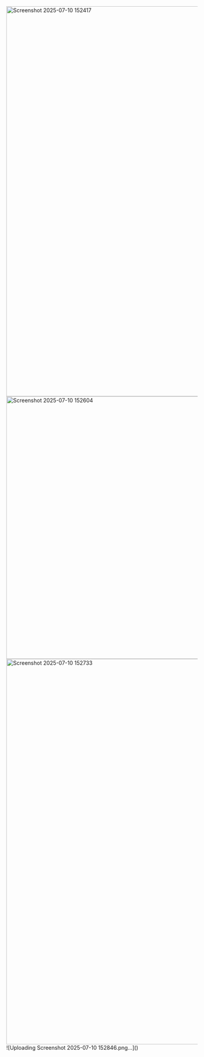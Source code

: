 

<img width="1894" height="1028" alt="Screenshot 2025-07-10 152417" src="https://github.com/user-attachments/assets/51e269bc-6b9c-4cce-b51b-445ad927d89d" />

<img width="1884" height="692" alt="Screenshot 2025-07-10 152604" src="https://github.com/user-attachments/assets/e9ee8d7a-a24c-49b3-bdf7-be96ff09e7ff" />
<img width="1633" height="1016" alt="Screenshot 2025-07-10 152733" src="https://github.com/user-attachments/assets/6c0c6d96-db29-412e-ac29-6ccaa4fb6847" />
![Uploading Screenshot 2025-07-10 152846.png…]()
